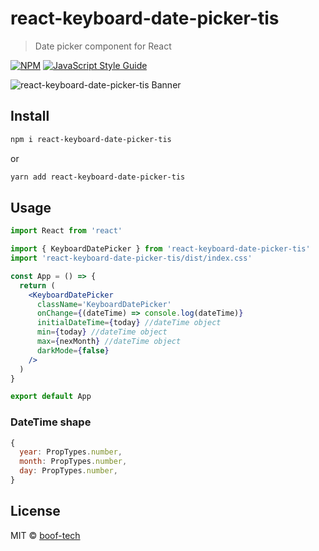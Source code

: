 # react-keyboard-date-picker-tis

> Date picker component for React

[![NPM](https://img.shields.io/npm/v/react-date-picker-tis.svg)](https://www.npmjs.com/package/react-date-picker-tis) [![JavaScript Style Guide](https://img.shields.io/badge/code_style-standard-brightgreen.svg)](https://standardjs.com)

![react-keyboard-date-picker-tis Banner](https://user-images.githubusercontent.com/76048512/138558963-f6408de2-3095-4fee-805f-e1aeed22106a.gif)


## Install

```bash
npm i react-keyboard-date-picker-tis
```

or

```bash
yarn add react-keyboard-date-picker-tis
```

## Usage

```jsx
import React from 'react'

import { KeyboardDatePicker } from 'react-keyboard-date-picker-tis'
import 'react-keyboard-date-picker-tis/dist/index.css'

const App = () => {
  return (
    <KeyboardDatePicker
      className='KeyboardDatePicker'
      onChange={(dateTime) => console.log(dateTime)}
      initialDateTime={today} //dateTime object
      min={today} //dateTime object
      max={nexMonth} //dateTime object
      darkMode={false}
    />
  )
}

export default App
```

### DateTime shape

```jsx
{
  year: PropTypes.number,
  month: PropTypes.number,
  day: PropTypes.number,
}
```

## License

MIT © [boof-tech](https://github.com/boof-tech)
